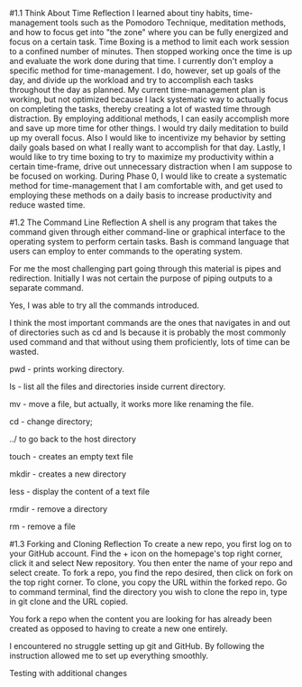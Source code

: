 #1.1 Think About Time Reflection
  I learned about tiny habits, time-management tools such as the Pomodoro Technique, meditation methods, and how to focus get into "the zone" where you can be fully energized and focus on a certain task. Time Boxing is a method to limit each work session to a confined number of minutes. Then stopped working once the time is up and evaluate the work done during that time. I currently don't employ a specific method for time-management. I do, however, set up goals of the day, and divide up the workload and try to accomplish each tasks throughout the day as planned. My current time-management plan is working, but not optimized because I lack systematic way to actually focus on completing the tasks, thereby creating a lot of wasted time through distraction. By employing additional methods, I can easily accomplish more and save up more time for other things. I would try daily meditation to build up my overall focus. Also I would like to incentivize my behavior by setting daily goals based on what I really want to accomplish for that day. Lastly, I would like to try time boxing to try to maximize my productivity within a certain time-frame, drive out unnecessary distraction when I am suppose to be focused on working. During Phase 0, I would like to create a systematic method for time-management that I am comfortable with, and get used to employing these methods on a daily basis to increase productivity and reduce wasted time.

#1.2 The Command Line Reflection
  A shell is any program that takes the command given through either command-line or graphical interface to the operating system to perform certain tasks. Bash is command language that users can employ to enter commands to the operating system.

  For me the most challenging part going through this material is pipes and redirection. Initially I was not certain the purpose of piping outputs to a separate command.

  Yes, I was able to try all the commands introduced.

  I think the most important commands are the ones that navigates in and out of directories such as cd and ls because it is probably the most commonly used command and that without using them proficiently, lots of time can be wasted.

  pwd - prints working directory.

  ls - list all the files and directories inside current directory.

  mv - move a file, but actually, it works more like renaming the file.

  cd - change directory;

  ../ to go back to the host directory

  touch - creates an empty text file

  mkdir - creates a new directory

  less - display the content of a text file

  rmdir - remove a directory

  rm - remove a file


#1.3 Forking and Cloning Reflection
  To create a new repo, you first log on to your GitHub account. Find the + icon on the homepage's top right corner, click it and select New repository. You then enter the name of your repo and select create. To fork a repo, you find the repo desired, then click on fork on the top right corner. To clone, you copy the URL within the forked repo. Go to command terminal, find the directory you wish to clone the repo in, type in git clone and the URL copied.

  You fork a repo when the content you are looking for has already been created as opposed to having to create a new one entirely.

  I encountered no struggle setting up git and GitHub. By following the instruction allowed me to set up everything smoothly.

  Testing with additional changes